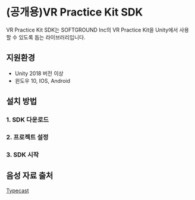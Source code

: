 # (공개용)VR Practice Kit SDK

VR Practice Kit SDK는 SOFTGROUND Inc의 VR Practice Kit을 Unity에서 사용할 수 있도록 돕는 라이브러리입니다.

## 지원환경
* Unity 2018 버전 이상
* 윈도우 10, IOS, Android

## 설치 방법
### 1. SDK 다운로드

### 2. 프로젝트 설정
### 3. SDK 시작

## 음성 자료 출처
[Typecast](https://typecast.ai/)

